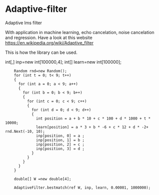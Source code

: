 # Adaptive-filter
Adaptive lms filter 

With application in machine learning, echo cancelation, noise cancelation and regression.
Have a look at this website https://en.wikipedia.org/wiki/Adaptive_filter

This is how the library can be used.

  int[,] inp=new int[100000,4];
        int[] learn=new int[100000];

        Random rnd=new Random();
        for (int t = 0; t< 9; t++)
        {
          for (int a = 0; a < 9; a++)
          {
            for (int b = 0; b < 9; b++)
            {
              for (int c = 0; c < 9; c++)
              {
                for (int d = 0; d < 9; d++)
                {
                  int position = a + b * 10 + c * 100 + d * 1000 + t * 10000;
                  learn[position] = a * 3 + b * -6 + c * 12 + d * -2+ rnd.Next(-10, 10);
                  inp[position, 0] = a ;
                  inp[position, 1] = b ;
                  inp[position, 2] = c ;
                  inp[position, 3] = d ;
                }
              }
            }
          }
        }

        double[] W =new double[4];

        AdaptiveFilter.bestmatch(ref W, inp, learn, 0.00001, 1000000);  
  
  
